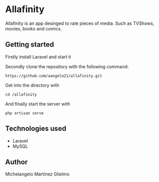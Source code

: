 # Allafinity
Allafinity is an app desinged to rate pieces of media. Such as TVShows, movies, books and comics.

## Getting started
Firstly install Laravel and start it

Secondly clone the repository with the following command:

```
https://github.com/aangelo21/allafinity.git
```

Get into the directory with 

```
cd /allafinity
```

And finally start the server with 

```
php artisan serve
```

## Technologies used
-   Laravel 
-   MySQL

## Author
Michelangelo Martinez Glielmo
